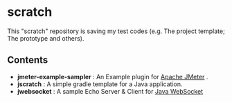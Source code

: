 # scratch

This "scratch" repository is saving my test codes  (e.g. The project template; The prototype and others).

## Contents
* **jmeter-example-sampler** : An Example plugin for [Apache JMeter](http://jmeter.apache.org/) .
* **jscratch** : A simple gradle template for a Java application.
* **jwebsocket** : A sample Echo Server & Client for [Java WebSocket](https://github.com/TooTallNate/Java-WebSocket)

